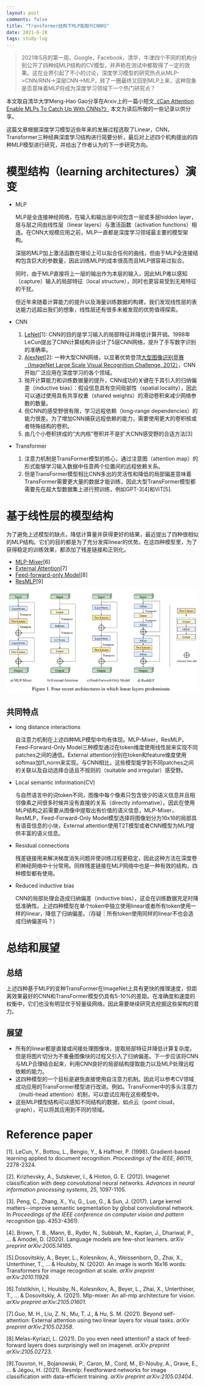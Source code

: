 ```yaml
---
layout: post
comments: false
title: "Transformer结构下MLP能取代CNN吗"
date: 2021-6-28
tags: study-log
---
```


> 2021年5月的第一周，Google，Facebook，清华，牛津四个不同的机构分别公开了四种纯MLP结构的CV模型，并声称在测试中都取得了一定的效果。这在业界引起了不小的讨论，深度学习模型的研究热点从MLP->CNN/RNN->深层CNN->MLP，转了一圈最终又回到MLP上来，这种现象是否意味着MLP将成为深度学习领域下一个热门研究点？

<!--more-->

本文取自清华大学Meng-Hao Gao分享在Arxiv上的一篇小短文[《Can Attention Enable MLPs To Catch Up With CNNs?》](https://arxiv.org/abs/2105.15078) 本文为读后所做的一些记录以供分享。

这篇文章根据深度学习模型近些年来的发展过程选取了Linear，CNN，Transformer三种经典深度学习结构进行简要分析，最后对上述四个机构提出的四种MLP模型进行研究，并给出了作者认为的下一步研究方向。

# 模型结构（learning architectures）演变

- MLP

  MLP是全连接神经网络，在输入和输出层中间包含一层或多层hidden layer，层与层之间由线性层（linear layers）与激活函数（activation functions）相连。在CNN大规模应用之前，MLP一直都是深度学习领域最主要的模型架构。

  深层的MLP加上激活函数在理论上可以拟合任何的曲线，但由于MLP全连接结构包含巨大的参数量，因此训练MLP的成本很高而且MLP很容易过拟合。

  同时，由于MLP直接将上一层的输出作为本层的输入，因此MLP难以感知（capture）输入的局部特征（local structure），同时也更容易受到无用特征的干扰。

  但近年来随着计算能力的提升以及海量训练数据的构建，我们发现线性层的表达能力远超出我们的想象，线性层还有很多未被发现的优势值得探索。

- CNN

  1. [LeNet](https://www.researchgate.net/publication/2985446_Gradient-Based_Learning_Applied_to_Document_Recognition)[1]: CNN的目的是学习输入的局部特征并降低计算开销。1998年LeCun提出了CNN计算结构并设计了5层CNN网络，提升了手写数字识别的准确率。
  2. [AlexNet](https://proceedings.neurips.cc/paper/4824-imagenet-classification-with-deep-convolutional-neural-networks.pdf)[2]: 一种大型CNN网络，以显著优势登顶[大型图像识别竞赛（ImageNet Large Scale Visual Recognition Challenge, 2012）](https://image-net.org/challenges/LSVRC/2012/)，CNN开始广泛应用在深度学习的各个领域。
  3. 抛开计算能力和训练数据量的提升，CNN成功的关键在于其引入的归纳偏差（inductive bias）：假设信息具有空间局部性（spatial locality），因此可以通过使用具有共享权重（shared weights）的滑动卷积来减少网络参数的数量。
  4. 但CNN的感受野很有限，学习远程依赖（long-range dependencies）的能力很差。为了增加CNN捕获远程依赖的能力，需要使用更大的卷积核或者特殊结构的卷积。
  5. 由几个小卷积拼成的“大内核”卷积并不是扩大CNN感受野的合适方法[3]

- Transformer

  1. 注意力机制是TransFormer模型的核心，通过注意图（attention map）的形式能够学习输入数据中任意两个位置间的远程依赖关系。
  2. 但是TransFormer模型相比CNN多出的灵活性和降低的局部偏差意味着TransFormer需要更大量的数据才能训练，因此大型TransFormer模型都需要先在超大型数据集上进行预训练，例如GPT-3[4]和ViT[5].

# 基于线性层的模型结构

为了避免上述模型的缺点，降低计算量并获得更好的结果，最近提出了四种很相似的MLP结构。它们的目的都是为了充分发挥linear的优势。在这四种模型里，为了获得稳定的训练效果，都添加了残差链接和正则化。

- [MLP-Mixer](https://arxiv.org/pdf/2105.01601.pdf)[6]
- [External Attention](https://arxiv.org/pdf/2105.02358)[7]
- [Feed-forward-only Model](https://arxiv.org/pdf/2105.02723)[8]
- [ResMLP](https://arxiv.org/pdf/2105.03404.pdf)[9]

![image-20210702173048615](/assets/images/image-20210702173048615.png)

## 共同特点

- long distance interactions

  自注意力机制在上述四种MLP模型中均有体现。MLP-Mixer，ResMLP，Feed-Forward-Only Model三种模型通过在token维度使用线性层来实现不同patches之间的通信。External attention分别在token和feature维度使用softmax加l1_norm来实现。与CNN相比，这些模型能学到不同patches之间的关联以及自动选择合适且不规则的（suitable and irregular）感受野。

- Local semantic information(CV)

  与自然语言中的词token不同，图像中每个像素只包含很少的语义信息并且相邻像素之间很多时候并没有直接的关系（directly informative）。因此在使用MLP结构之前需要从图像中提取出有价值的语义信息，MLP-Mixer，ResMLP，Feed-Forward-Only Model模型选择将图像划分为16x16的局部具有语音信息的小块，External attention使用T2T模型或者CNN模型为MLP提供丰富的语义信息。

- Residual connections

  残差链接用来解决梯度消失问题并使训练过程更稳定，因此这种方法在深度卷积神经网络中十分常用。同样残差链接在MLP网络中也是一种有效的结构，四种模型都有使用。

- Reduced inductive bias

  CNN的局部处理会造成归纳偏差（inductive bias），这会在训练数据充足时降低准确性。上述四种模型在单个token中独立使用linear或者所有token使用一样的linear，降低了归纳偏差。（存疑：所有token使用同样的linear不也会造成归纳偏差吗？）

# 总结和展望

## 总结

上述四种基于MLP的变种TransFormer在ImageNet上具有更快的推理速度，但距离效果最好的CNN和TransFormer模型仍具有5-10%的差距。在准确度和速度的权衡中，它们也没有明显优于轻量级网络。因此需要继续研究去挖掘这些架构的潜力。

## 展望

- 所有的linear都是直接或间接处理图像块，提取局部特征并降低计算复杂度。但是将图片切分为不重叠图像块的过程又引入了归纳偏差。下一步应该将CNN与MLP合理结合起来，利用CNN良好的局部结构提取能力以及MLP处理远程依赖的能力。
- 这四种模型的一个目标是避免直接使用自注意力机制。因此可以参考CV领域成功应用的TransFormer模型进行改进。例如。TransFormer中的多头注意力（multi-head attention）机制，可以尝试应用在这些模型中。
- 这些MLP模型结构可以感知不同结构的数据，如点云（point cloud， graph），可以将其应用到不同的领域。

# Reference paper

[1]. LeCun, Y., Bottou, L., Bengio, Y., & Haffner, P. (1998). Gradient-based learning applied to document recognition. *Proceedings of the IEEE*, *86*(11), 2278-2324.

[2]. Krizhevsky, A., Sutskever, I., & Hinton, G. E. (2012). Imagenet classification with deep convolutional neural networks. *Advances in neural information processing systems*, *25*, 1097-1105.

[3]. Peng, C., Zhang, X., Yu, G., Luo, G., & Sun, J. (2017). Large kernel matters--improve semantic segmentation by global convolutional network. In *Proceedings of the IEEE conference on computer vision and pattern recognition* (pp. 4353-4361).

[4]. Brown, T. B., Mann, B., Ryder, N., Subbiah, M., Kaplan, J., Dhariwal, P., ... & Amodei, D. (2020). Language models are few-shot learners. *arXiv preprint arXiv:2005.14165*.

[5].Dosovitskiy, A., Beyer, L., Kolesnikov, A., Weissenborn, D., Zhai, X., Unterthiner, T., ... & Houlsby, N. (2020). An image is worth 16x16 words: Transformers for image recognition at scale. *arXiv preprint arXiv:2010.11929*.

[6].Tolstikhin, I., Houlsby, N., Kolesnikov, A., Beyer, L., Zhai, X., Unterthiner, T., ... & Dosovitskiy, A. (2021). Mlp-mixer: An all-mlp architecture for vision. *arXiv preprint arXiv:2105.01601*.

[7].Guo, M. H., Liu, Z. N., Mu, T. J., & Hu, S. M. (2021). Beyond self-attention: External attention using two linear layers for visual tasks. *arXiv preprint arXiv:2105.02358*.

[8].Melas-Kyriazi, L. (2021). Do you even need attention? a stack of feed-forward layers does surprisingly well on imagenet. *arXiv preprint arXiv:2105.02723*.

[9].Touvron, H., Bojanowski, P., Caron, M., Cord, M., El-Nouby, A., Grave, E., ... & Jégou, H. (2021). Resmlp: Feedforward networks for image classification with data-efficient training. *arXiv preprint arXiv:2105.03404*.

